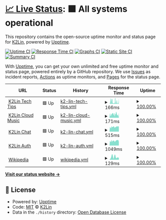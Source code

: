 # [📈 Live Status](https://status.k2lin.com): <!--live status--> **🟩 All systems operational**

This repository contains the open-source uptime monitor and status page for [K2Lin](https://k2lin.com/), powered by [Upptime](https://github.com/upptime/upptime).

[![Uptime CI](https://github.com/K2Lin-Daniel/K2Lin_Status/workflows/Uptime%20CI/badge.svg)](https://github.com/K2Lin-Daniel/K2Lin_Status/actions?query=workflow%3A%22Uptime+CI%22)
[![Response Time CI](https://github.com/K2Lin-Daniel/K2Lin_Status/workflows/Response%20Time%20CI/badge.svg)](https://github.com/K2Lin-Daniel/K2Lin_Status/actions?query=workflow%3A%22Response+Time+CI%22)
[![Graphs CI](https://github.com/K2Lin-Daniel/K2Lin_Status/workflows/Graphs%20CI/badge.svg)](https://github.com/K2Lin-Daniel/K2Lin_Status/actions?query=workflow%3A%22Graphs+CI%22)
[![Static Site CI](https://github.com/K2Lin-Daniel/K2Lin_Status/workflows/Static%20Site%20CI/badge.svg)](https://github.com/K2Lin-Daniel/K2Lin_Status/actions?query=workflow%3A%22Static+Site+CI%22)
[![Summary CI](https://github.com/K2Lin-Daniel/K2Lin_Status/workflows/Summary%20CI/badge.svg)](https://github.com/K2Lin-Daniel/K2Lin_Status/actions?query=workflow%3A%22Summary+CI%22)

With [Upptime](https://upptime.js.org), you can get your own unlimited and free uptime monitor and status page, powered entirely by a GitHub repository. We use [Issues](https://github.com/K2Lin-Daniel/K2Lin_Status/issues) as incident reports, [Actions](https://github.com/K2Lin-Daniel/K2Lin_Status/actions) as uptime monitors, and [Pages](https://status.k2lin.com) for the status page.

<!--start: status pages-->
<!-- This summary is generated by Upptime (https://github.com/upptime/upptime) -->
<!-- Do not edit this manually, your changes will be overwritten -->
<!-- prettier-ignore -->
| URL | Status | History | Response Time | Uptime |
| --- | ------ | ------- | ------------- | ------ |
| <img alt="" src="https://icons.duckduckgo.com/ip3/k2lin.com.ico" height="13"> [K2Lin Tech Tips](https://k2lin.com) | 🟩 Up | [k2-lin-tech-tips.yml](https://github.com/K2Lin-Daniel/K2Lin_Status/commits/HEAD/history/k2-lin-tech-tips.yml) | <details><summary><img alt="Response time graph" src="./graphs/k2-lin-tech-tips/response-time-week.png" height="20"> 166ms</summary><br><a href="https://status.k2lin.com/history/k2-lin-tech-tips"><img alt="Response time 166" src="https://img.shields.io/endpoint?url=https%3A%2F%2Fraw.githubusercontent.com%2FK2Lin-Daniel%2FK2Lin_Status%2FHEAD%2Fapi%2Fk2-lin-tech-tips%2Fresponse-time.json"></a><br><a href="https://status.k2lin.com/history/k2-lin-tech-tips"><img alt="24-hour response time 166" src="https://img.shields.io/endpoint?url=https%3A%2F%2Fraw.githubusercontent.com%2FK2Lin-Daniel%2FK2Lin_Status%2FHEAD%2Fapi%2Fk2-lin-tech-tips%2Fresponse-time-day.json"></a><br><a href="https://status.k2lin.com/history/k2-lin-tech-tips"><img alt="7-day response time 166" src="https://img.shields.io/endpoint?url=https%3A%2F%2Fraw.githubusercontent.com%2FK2Lin-Daniel%2FK2Lin_Status%2FHEAD%2Fapi%2Fk2-lin-tech-tips%2Fresponse-time-week.json"></a><br><a href="https://status.k2lin.com/history/k2-lin-tech-tips"><img alt="30-day response time 166" src="https://img.shields.io/endpoint?url=https%3A%2F%2Fraw.githubusercontent.com%2FK2Lin-Daniel%2FK2Lin_Status%2FHEAD%2Fapi%2Fk2-lin-tech-tips%2Fresponse-time-month.json"></a><br><a href="https://status.k2lin.com/history/k2-lin-tech-tips"><img alt="1-year response time 166" src="https://img.shields.io/endpoint?url=https%3A%2F%2Fraw.githubusercontent.com%2FK2Lin-Daniel%2FK2Lin_Status%2FHEAD%2Fapi%2Fk2-lin-tech-tips%2Fresponse-time-year.json"></a></details> | <details><summary><a href="https://status.k2lin.com/history/k2-lin-tech-tips">100.00%</a></summary><a href="https://status.k2lin.com/history/k2-lin-tech-tips"><img alt="All-time uptime 100.00%" src="https://img.shields.io/endpoint?url=https%3A%2F%2Fraw.githubusercontent.com%2FK2Lin-Daniel%2FK2Lin_Status%2FHEAD%2Fapi%2Fk2-lin-tech-tips%2Fuptime.json"></a><br><a href="https://status.k2lin.com/history/k2-lin-tech-tips"><img alt="24-hour uptime 100.00%" src="https://img.shields.io/endpoint?url=https%3A%2F%2Fraw.githubusercontent.com%2FK2Lin-Daniel%2FK2Lin_Status%2FHEAD%2Fapi%2Fk2-lin-tech-tips%2Fuptime-day.json"></a><br><a href="https://status.k2lin.com/history/k2-lin-tech-tips"><img alt="7-day uptime 100.00%" src="https://img.shields.io/endpoint?url=https%3A%2F%2Fraw.githubusercontent.com%2FK2Lin-Daniel%2FK2Lin_Status%2FHEAD%2Fapi%2Fk2-lin-tech-tips%2Fuptime-week.json"></a><br><a href="https://status.k2lin.com/history/k2-lin-tech-tips"><img alt="30-day uptime 100.00%" src="https://img.shields.io/endpoint?url=https%3A%2F%2Fraw.githubusercontent.com%2FK2Lin-Daniel%2FK2Lin_Status%2FHEAD%2Fapi%2Fk2-lin-tech-tips%2Fuptime-month.json"></a><br><a href="https://status.k2lin.com/history/k2-lin-tech-tips"><img alt="1-year uptime 100.00%" src="https://img.shields.io/endpoint?url=https%3A%2F%2Fraw.githubusercontent.com%2FK2Lin-Daniel%2FK2Lin_Status%2FHEAD%2Fapi%2Fk2-lin-tech-tips%2Fuptime-year.json"></a></details>
| <img alt="" src="https://icons.duckduckgo.com/ip3/music.k2lin.com.ico" height="13"> [K2Lin Cloud Music](https://music.k2lin.com) | 🟩 Up | [k2-lin-cloud-music.yml](https://github.com/K2Lin-Daniel/K2Lin_Status/commits/HEAD/history/k2-lin-cloud-music.yml) | <details><summary><img alt="Response time graph" src="./graphs/k2-lin-cloud-music/response-time-week.png" height="20"> 171ms</summary><br><a href="https://status.k2lin.com/history/k2-lin-cloud-music"><img alt="Response time 171" src="https://img.shields.io/endpoint?url=https%3A%2F%2Fraw.githubusercontent.com%2FK2Lin-Daniel%2FK2Lin_Status%2FHEAD%2Fapi%2Fk2-lin-cloud-music%2Fresponse-time.json"></a><br><a href="https://status.k2lin.com/history/k2-lin-cloud-music"><img alt="24-hour response time 171" src="https://img.shields.io/endpoint?url=https%3A%2F%2Fraw.githubusercontent.com%2FK2Lin-Daniel%2FK2Lin_Status%2FHEAD%2Fapi%2Fk2-lin-cloud-music%2Fresponse-time-day.json"></a><br><a href="https://status.k2lin.com/history/k2-lin-cloud-music"><img alt="7-day response time 171" src="https://img.shields.io/endpoint?url=https%3A%2F%2Fraw.githubusercontent.com%2FK2Lin-Daniel%2FK2Lin_Status%2FHEAD%2Fapi%2Fk2-lin-cloud-music%2Fresponse-time-week.json"></a><br><a href="https://status.k2lin.com/history/k2-lin-cloud-music"><img alt="30-day response time 171" src="https://img.shields.io/endpoint?url=https%3A%2F%2Fraw.githubusercontent.com%2FK2Lin-Daniel%2FK2Lin_Status%2FHEAD%2Fapi%2Fk2-lin-cloud-music%2Fresponse-time-month.json"></a><br><a href="https://status.k2lin.com/history/k2-lin-cloud-music"><img alt="1-year response time 171" src="https://img.shields.io/endpoint?url=https%3A%2F%2Fraw.githubusercontent.com%2FK2Lin-Daniel%2FK2Lin_Status%2FHEAD%2Fapi%2Fk2-lin-cloud-music%2Fresponse-time-year.json"></a></details> | <details><summary><a href="https://status.k2lin.com/history/k2-lin-cloud-music">100.00%</a></summary><a href="https://status.k2lin.com/history/k2-lin-cloud-music"><img alt="All-time uptime 100.00%" src="https://img.shields.io/endpoint?url=https%3A%2F%2Fraw.githubusercontent.com%2FK2Lin-Daniel%2FK2Lin_Status%2FHEAD%2Fapi%2Fk2-lin-cloud-music%2Fuptime.json"></a><br><a href="https://status.k2lin.com/history/k2-lin-cloud-music"><img alt="24-hour uptime 100.00%" src="https://img.shields.io/endpoint?url=https%3A%2F%2Fraw.githubusercontent.com%2FK2Lin-Daniel%2FK2Lin_Status%2FHEAD%2Fapi%2Fk2-lin-cloud-music%2Fuptime-day.json"></a><br><a href="https://status.k2lin.com/history/k2-lin-cloud-music"><img alt="7-day uptime 100.00%" src="https://img.shields.io/endpoint?url=https%3A%2F%2Fraw.githubusercontent.com%2FK2Lin-Daniel%2FK2Lin_Status%2FHEAD%2Fapi%2Fk2-lin-cloud-music%2Fuptime-week.json"></a><br><a href="https://status.k2lin.com/history/k2-lin-cloud-music"><img alt="30-day uptime 100.00%" src="https://img.shields.io/endpoint?url=https%3A%2F%2Fraw.githubusercontent.com%2FK2Lin-Daniel%2FK2Lin_Status%2FHEAD%2Fapi%2Fk2-lin-cloud-music%2Fuptime-month.json"></a><br><a href="https://status.k2lin.com/history/k2-lin-cloud-music"><img alt="1-year uptime 100.00%" src="https://img.shields.io/endpoint?url=https%3A%2F%2Fraw.githubusercontent.com%2FK2Lin-Daniel%2FK2Lin_Status%2FHEAD%2Fapi%2Fk2-lin-cloud-music%2Fuptime-year.json"></a></details>
| <img alt="" src="https://icons.duckduckgo.com/ip3/chat.k2lin.com.ico" height="13"> [K2Lin Chat](https://chat.k2lin.com) | 🟩 Up | [k2-lin-chat.yml](https://github.com/K2Lin-Daniel/K2Lin_Status/commits/HEAD/history/k2-lin-chat.yml) | <details><summary><img alt="Response time graph" src="./graphs/k2-lin-chat/response-time-week.png" height="20"> 515ms</summary><br><a href="https://status.k2lin.com/history/k2-lin-chat"><img alt="Response time 515" src="https://img.shields.io/endpoint?url=https%3A%2F%2Fraw.githubusercontent.com%2FK2Lin-Daniel%2FK2Lin_Status%2FHEAD%2Fapi%2Fk2-lin-chat%2Fresponse-time.json"></a><br><a href="https://status.k2lin.com/history/k2-lin-chat"><img alt="24-hour response time 515" src="https://img.shields.io/endpoint?url=https%3A%2F%2Fraw.githubusercontent.com%2FK2Lin-Daniel%2FK2Lin_Status%2FHEAD%2Fapi%2Fk2-lin-chat%2Fresponse-time-day.json"></a><br><a href="https://status.k2lin.com/history/k2-lin-chat"><img alt="7-day response time 515" src="https://img.shields.io/endpoint?url=https%3A%2F%2Fraw.githubusercontent.com%2FK2Lin-Daniel%2FK2Lin_Status%2FHEAD%2Fapi%2Fk2-lin-chat%2Fresponse-time-week.json"></a><br><a href="https://status.k2lin.com/history/k2-lin-chat"><img alt="30-day response time 515" src="https://img.shields.io/endpoint?url=https%3A%2F%2Fraw.githubusercontent.com%2FK2Lin-Daniel%2FK2Lin_Status%2FHEAD%2Fapi%2Fk2-lin-chat%2Fresponse-time-month.json"></a><br><a href="https://status.k2lin.com/history/k2-lin-chat"><img alt="1-year response time 515" src="https://img.shields.io/endpoint?url=https%3A%2F%2Fraw.githubusercontent.com%2FK2Lin-Daniel%2FK2Lin_Status%2FHEAD%2Fapi%2Fk2-lin-chat%2Fresponse-time-year.json"></a></details> | <details><summary><a href="https://status.k2lin.com/history/k2-lin-chat">100.00%</a></summary><a href="https://status.k2lin.com/history/k2-lin-chat"><img alt="All-time uptime 100.00%" src="https://img.shields.io/endpoint?url=https%3A%2F%2Fraw.githubusercontent.com%2FK2Lin-Daniel%2FK2Lin_Status%2FHEAD%2Fapi%2Fk2-lin-chat%2Fuptime.json"></a><br><a href="https://status.k2lin.com/history/k2-lin-chat"><img alt="24-hour uptime 100.00%" src="https://img.shields.io/endpoint?url=https%3A%2F%2Fraw.githubusercontent.com%2FK2Lin-Daniel%2FK2Lin_Status%2FHEAD%2Fapi%2Fk2-lin-chat%2Fuptime-day.json"></a><br><a href="https://status.k2lin.com/history/k2-lin-chat"><img alt="7-day uptime 100.00%" src="https://img.shields.io/endpoint?url=https%3A%2F%2Fraw.githubusercontent.com%2FK2Lin-Daniel%2FK2Lin_Status%2FHEAD%2Fapi%2Fk2-lin-chat%2Fuptime-week.json"></a><br><a href="https://status.k2lin.com/history/k2-lin-chat"><img alt="30-day uptime 100.00%" src="https://img.shields.io/endpoint?url=https%3A%2F%2Fraw.githubusercontent.com%2FK2Lin-Daniel%2FK2Lin_Status%2FHEAD%2Fapi%2Fk2-lin-chat%2Fuptime-month.json"></a><br><a href="https://status.k2lin.com/history/k2-lin-chat"><img alt="1-year uptime 100.00%" src="https://img.shields.io/endpoint?url=https%3A%2F%2Fraw.githubusercontent.com%2FK2Lin-Daniel%2FK2Lin_Status%2FHEAD%2Fapi%2Fk2-lin-chat%2Fuptime-year.json"></a></details>
| <img alt="" src="https://icons.duckduckgo.com/ip3/auth.k2lin.com.ico" height="13"> [K2Lin Auth](https://auth.k2lin.com) | 🟩 Up | [k2-lin-auth.yml](https://github.com/K2Lin-Daniel/K2Lin_Status/commits/HEAD/history/k2-lin-auth.yml) | <details><summary><img alt="Response time graph" src="./graphs/k2-lin-auth/response-time-week.png" height="20"> 1049ms</summary><br><a href="https://status.k2lin.com/history/k2-lin-auth"><img alt="Response time 1049" src="https://img.shields.io/endpoint?url=https%3A%2F%2Fraw.githubusercontent.com%2FK2Lin-Daniel%2FK2Lin_Status%2FHEAD%2Fapi%2Fk2-lin-auth%2Fresponse-time.json"></a><br><a href="https://status.k2lin.com/history/k2-lin-auth"><img alt="24-hour response time 1049" src="https://img.shields.io/endpoint?url=https%3A%2F%2Fraw.githubusercontent.com%2FK2Lin-Daniel%2FK2Lin_Status%2FHEAD%2Fapi%2Fk2-lin-auth%2Fresponse-time-day.json"></a><br><a href="https://status.k2lin.com/history/k2-lin-auth"><img alt="7-day response time 1049" src="https://img.shields.io/endpoint?url=https%3A%2F%2Fraw.githubusercontent.com%2FK2Lin-Daniel%2FK2Lin_Status%2FHEAD%2Fapi%2Fk2-lin-auth%2Fresponse-time-week.json"></a><br><a href="https://status.k2lin.com/history/k2-lin-auth"><img alt="30-day response time 1049" src="https://img.shields.io/endpoint?url=https%3A%2F%2Fraw.githubusercontent.com%2FK2Lin-Daniel%2FK2Lin_Status%2FHEAD%2Fapi%2Fk2-lin-auth%2Fresponse-time-month.json"></a><br><a href="https://status.k2lin.com/history/k2-lin-auth"><img alt="1-year response time 1049" src="https://img.shields.io/endpoint?url=https%3A%2F%2Fraw.githubusercontent.com%2FK2Lin-Daniel%2FK2Lin_Status%2FHEAD%2Fapi%2Fk2-lin-auth%2Fresponse-time-year.json"></a></details> | <details><summary><a href="https://status.k2lin.com/history/k2-lin-auth">100.00%</a></summary><a href="https://status.k2lin.com/history/k2-lin-auth"><img alt="All-time uptime 100.00%" src="https://img.shields.io/endpoint?url=https%3A%2F%2Fraw.githubusercontent.com%2FK2Lin-Daniel%2FK2Lin_Status%2FHEAD%2Fapi%2Fk2-lin-auth%2Fuptime.json"></a><br><a href="https://status.k2lin.com/history/k2-lin-auth"><img alt="24-hour uptime 100.00%" src="https://img.shields.io/endpoint?url=https%3A%2F%2Fraw.githubusercontent.com%2FK2Lin-Daniel%2FK2Lin_Status%2FHEAD%2Fapi%2Fk2-lin-auth%2Fuptime-day.json"></a><br><a href="https://status.k2lin.com/history/k2-lin-auth"><img alt="7-day uptime 100.00%" src="https://img.shields.io/endpoint?url=https%3A%2F%2Fraw.githubusercontent.com%2FK2Lin-Daniel%2FK2Lin_Status%2FHEAD%2Fapi%2Fk2-lin-auth%2Fuptime-week.json"></a><br><a href="https://status.k2lin.com/history/k2-lin-auth"><img alt="30-day uptime 100.00%" src="https://img.shields.io/endpoint?url=https%3A%2F%2Fraw.githubusercontent.com%2FK2Lin-Daniel%2FK2Lin_Status%2FHEAD%2Fapi%2Fk2-lin-auth%2Fuptime-month.json"></a><br><a href="https://status.k2lin.com/history/k2-lin-auth"><img alt="1-year uptime 100.00%" src="https://img.shields.io/endpoint?url=https%3A%2F%2Fraw.githubusercontent.com%2FK2Lin-Daniel%2FK2Lin_Status%2FHEAD%2Fapi%2Fk2-lin-auth%2Fuptime-year.json"></a></details>
| <img alt="" src="https://icons.duckduckgo.com/ip3/en.wikipedia.org.ico" height="13"> [Wikipedia](https://en.wikipedia.org) | 🟩 Up | [wikipedia.yml](https://github.com/K2Lin-Daniel/K2Lin_Status/commits/HEAD/history/wikipedia.yml) | <details><summary><img alt="Response time graph" src="./graphs/wikipedia/response-time-week.png" height="20"> 129ms</summary><br><a href="https://status.k2lin.com/history/wikipedia"><img alt="Response time 129" src="https://img.shields.io/endpoint?url=https%3A%2F%2Fraw.githubusercontent.com%2FK2Lin-Daniel%2FK2Lin_Status%2FHEAD%2Fapi%2Fwikipedia%2Fresponse-time.json"></a><br><a href="https://status.k2lin.com/history/wikipedia"><img alt="24-hour response time 129" src="https://img.shields.io/endpoint?url=https%3A%2F%2Fraw.githubusercontent.com%2FK2Lin-Daniel%2FK2Lin_Status%2FHEAD%2Fapi%2Fwikipedia%2Fresponse-time-day.json"></a><br><a href="https://status.k2lin.com/history/wikipedia"><img alt="7-day response time 129" src="https://img.shields.io/endpoint?url=https%3A%2F%2Fraw.githubusercontent.com%2FK2Lin-Daniel%2FK2Lin_Status%2FHEAD%2Fapi%2Fwikipedia%2Fresponse-time-week.json"></a><br><a href="https://status.k2lin.com/history/wikipedia"><img alt="30-day response time 129" src="https://img.shields.io/endpoint?url=https%3A%2F%2Fraw.githubusercontent.com%2FK2Lin-Daniel%2FK2Lin_Status%2FHEAD%2Fapi%2Fwikipedia%2Fresponse-time-month.json"></a><br><a href="https://status.k2lin.com/history/wikipedia"><img alt="1-year response time 129" src="https://img.shields.io/endpoint?url=https%3A%2F%2Fraw.githubusercontent.com%2FK2Lin-Daniel%2FK2Lin_Status%2FHEAD%2Fapi%2Fwikipedia%2Fresponse-time-year.json"></a></details> | <details><summary><a href="https://status.k2lin.com/history/wikipedia">100.00%</a></summary><a href="https://status.k2lin.com/history/wikipedia"><img alt="All-time uptime 100.00%" src="https://img.shields.io/endpoint?url=https%3A%2F%2Fraw.githubusercontent.com%2FK2Lin-Daniel%2FK2Lin_Status%2FHEAD%2Fapi%2Fwikipedia%2Fuptime.json"></a><br><a href="https://status.k2lin.com/history/wikipedia"><img alt="24-hour uptime 100.00%" src="https://img.shields.io/endpoint?url=https%3A%2F%2Fraw.githubusercontent.com%2FK2Lin-Daniel%2FK2Lin_Status%2FHEAD%2Fapi%2Fwikipedia%2Fuptime-day.json"></a><br><a href="https://status.k2lin.com/history/wikipedia"><img alt="7-day uptime 100.00%" src="https://img.shields.io/endpoint?url=https%3A%2F%2Fraw.githubusercontent.com%2FK2Lin-Daniel%2FK2Lin_Status%2FHEAD%2Fapi%2Fwikipedia%2Fuptime-week.json"></a><br><a href="https://status.k2lin.com/history/wikipedia"><img alt="30-day uptime 100.00%" src="https://img.shields.io/endpoint?url=https%3A%2F%2Fraw.githubusercontent.com%2FK2Lin-Daniel%2FK2Lin_Status%2FHEAD%2Fapi%2Fwikipedia%2Fuptime-month.json"></a><br><a href="https://status.k2lin.com/history/wikipedia"><img alt="1-year uptime 100.00%" src="https://img.shields.io/endpoint?url=https%3A%2F%2Fraw.githubusercontent.com%2FK2Lin-Daniel%2FK2Lin_Status%2FHEAD%2Fapi%2Fwikipedia%2Fuptime-year.json"></a></details>

<!--end: status pages-->

[**Visit our status website →**](https://status.k2lin.com)

## 📄 License

- Powered by: [Upptime](https://github.com/upptime/upptime)
- Code: [MIT](./LICENSE) © [K2Lin](https://k2lin.com/)
- Data in the `./history` directory: [Open Database License](https://opendatacommons.org/licenses/odbl/1-0/)
